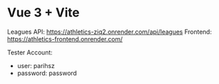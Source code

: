 # Vue 3 + Vite

Leagues API: https://athletics-ziq2.onrender.com/api/leagues
Frontend: https://athletics-frontend.onrender.com/

Tester Account:
* user: parihsz
* password: password
